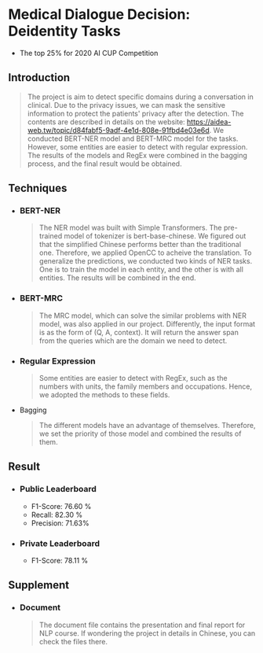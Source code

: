 # Medical Dialogue Decision: Deidentity Tasks
* The top 25% for 2020 AI CUP Competition

Introduction
----
  > The project is aim to detect specific domains during a conversation in clinical. Due to the privacy issues, we can mask the sensitive information to protect the patients' privacy after the detection. The contents are described in details on the website: https://aidea-web.tw/topic/d84fabf5-9adf-4e1d-808e-91fbd4e03e6d. We conducted BERT-NER model and BERT-MRC model for the tasks. However, some entities are easier to detect with regular expression. The results of the models and RegEx were combined in the bagging process, and the final result would be obtained.

Techniques
----
* ### BERT-NER
  >The NER model was built with Simple Transformers. The pre-trained model of tokenizer is bert-base-chinese. We figured out that the simplified Chinese performs better than the traditional one. Therefore, we applied OpenCC to acheive the translation. To generalize the predictions, we conducted two kinds of NER tasks. One is to train the model in each entity, and the other is with all entities. The results will be combined in the end.

* ### BERT-MRC
  >The MRC model, which can solve the similar problems with NER model, was also applied in our project. Differently, the input format is as the form of (Q, A, context). It will return the answer span from the queries which are the domain we need to detect.

* ### Regular Expression
  >Some entities are easier to detect with RegEx, such as the numbers with units, the family members and occupations. Hence, we adopted the methods to these fields.

* Bagging
  >The different models have an advantage of themselves. Therefore, we set the priority of those model and combined the results of them.

Result
----
* ### Public Leaderboard
  * F1-Score: 76.60 %
  * Recall: 82.30 %
  * Precision: 71.63%
* ### Private Leaderboard
  * F1-Score: 78.11 %

Supplement
----
* ### Document
  >The document file contains the presentation and final report for NLP course. If wondering the project in details in Chinese, you can check the files there.
